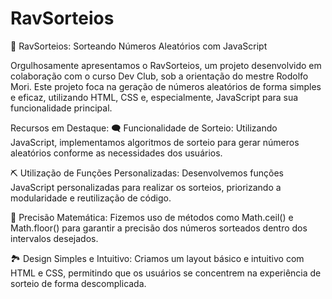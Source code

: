 <h1>RavSorteios</h1>
<p>🎲 RavSorteios: Sorteando Números Aleatórios com JavaScript

Orgulhosamente apresentamos o RavSorteios, um projeto desenvolvido em colaboração com o curso Dev Club, sob a orientação do mestre Rodolfo Mori. Este projeto foca na geração de números aleatórios de forma simples e eficaz, utilizando HTML, CSS e, especialmente, JavaScript para sua funcionalidade principal.</p>
<p>Recursos em Destaque:
🗨 Funcionalidade de Sorteio: Utilizando JavaScript, implementamos algoritmos de sorteio para gerar números aleatórios conforme as necessidades dos usuários.</p>
<p>⛏ Utilização de Funções Personalizadas: Desenvolvemos funções JavaScript personalizadas para realizar os sorteios, priorizando a modularidade e reutilização de código.</p>
<p>🔢 Precisão Matemática: Fizemos uso de métodos como Math.ceil() e Math.floor() para garantir a precisão dos números sorteados dentro dos intervalos desejados.</p>
<p> 🏞 Design Simples e Intuitivo: Criamos um layout básico e intuitivo com HTML e CSS, permitindo que os usuários se concentrem na experiência de sorteio de forma descomplicada.</p>

